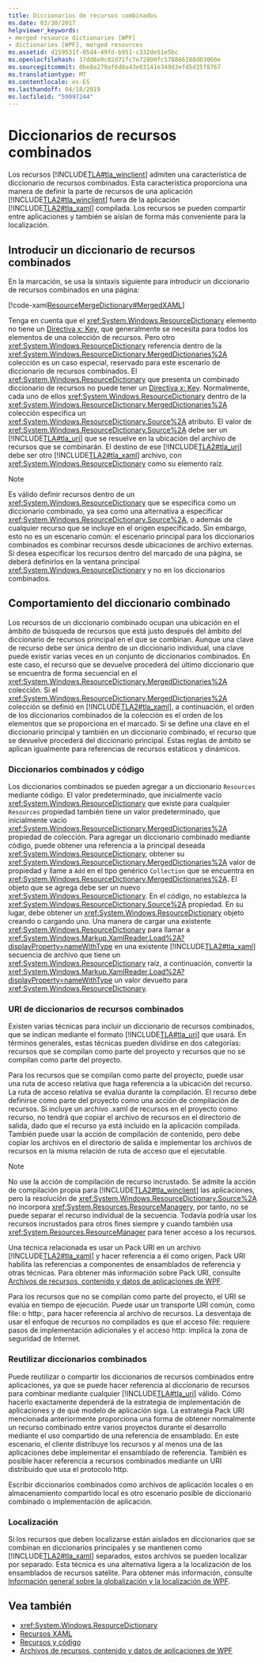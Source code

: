 ```yaml
---
title: Diccionarios de recursos combinados
ms.date: 03/30/2017
helpviewer_keywords:
- merged resource dictionaries [WPF]
- dictionaries [WPF], merged resources
ms.assetid: d159531f-05d4-49fd-b951-c332de51e5bc
ms.openlocfilehash: 17dd8e0c02d71fc7e72800fc578866188d03060e
ms.sourcegitcommit: 0be8a279af6d8a43e03141e349d3efd5d35f8767
ms.translationtype: MT
ms.contentlocale: es-ES
ms.lasthandoff: 04/18/2019
ms.locfileid: "59097244"
---
```

# <a name="merged-resource-dictionaries"></a>Diccionarios de recursos combinados
Los recursos [!INCLUDE[TLA#tla_winclient](../../../../includes/tlasharptla-winclient-md.md)] admiten una característica de diccionario de recursos combinados. Esta característica proporciona una manera de definir la parte de recursos de una aplicación [!INCLUDE[TLA2#tla_winclient](../../../../includes/tla2sharptla-winclient-md.md)] fuera de la aplicación [!INCLUDE[TLA2#tla_xaml](../../../../includes/tla2sharptla-xaml-md.md)] compilada. Los recursos se pueden compartir entre aplicaciones y también se aíslan de forma más conveniente para la localización.  
  
## <a name="introducing-a-merged-resource-dictionary"></a>Introducir un diccionario de recursos combinados  
 En la marcación, se usa la sintaxis siguiente para introducir un diccionario de recursos combinados en una página:  
  
 [!code-xaml[ResourceMergeDictionary#MergedXAML](~/samples/snippets/csharp/VS_Snippets_Wpf/ResourceMergeDictionary/CS/default.xaml#mergedxaml)]  
  
 Tenga en cuenta que el <xref:System.Windows.ResourceDictionary> elemento no tiene un [Directiva x: Key](../../xaml-services/x-key-directive.md), que generalmente se necesita para todos los elementos de una colección de recursos. Pero otro <xref:System.Windows.ResourceDictionary> referencia dentro de la <xref:System.Windows.ResourceDictionary.MergedDictionaries%2A> colección es un caso especial, reservado para este escenario de diccionario de recursos combinados. El <xref:System.Windows.ResourceDictionary> que presenta un combinado diccionario de recursos no puede tener un [Directiva x: Key](../../xaml-services/x-key-directive.md). Normalmente, cada uno de ellos <xref:System.Windows.ResourceDictionary> dentro de la <xref:System.Windows.ResourceDictionary.MergedDictionaries%2A> colección especifica un <xref:System.Windows.ResourceDictionary.Source%2A> atributo. El valor de <xref:System.Windows.ResourceDictionary.Source%2A> debe ser un [!INCLUDE[TLA#tla_uri](../../../../includes/tlasharptla-uri-md.md)] que se resuelve en la ubicación del archivo de recursos que se combinarán. El destino de ese [!INCLUDE[TLA2#tla_uri](../../../../includes/tla2sharptla-uri-md.md)] debe ser otro [!INCLUDE[TLA2#tla_xaml](../../../../includes/tla2sharptla-xaml-md.md)] archivo, con <xref:System.Windows.ResourceDictionary> como su elemento raíz.  
  
> [!NOTE]
>  Es válido definir recursos dentro de un <xref:System.Windows.ResourceDictionary> que se especifica como un diccionario combinado, ya sea como una alternativa a especificar <xref:System.Windows.ResourceDictionary.Source%2A>, o además de cualquier recurso que se incluye en el origen especificado. Sin embargo, esto no es un escenario común: el escenario principal para los diccionarios combinados es combinar recursos desde ubicaciones de archivo externas. Si desea especificar los recursos dentro del marcado de una página, se deberá definirlos en la ventana principal <xref:System.Windows.ResourceDictionary> y no en los diccionarios combinados.  
  
## <a name="merged-dictionary-behavior"></a>Comportamiento del diccionario combinado  
 Los recursos de un diccionario combinado ocupan una ubicación en el ámbito de búsqueda de recursos que está justo después del ámbito del diccionario de recursos principal en el que se combinan. Aunque una clave de recurso debe ser única dentro de un diccionario individual, una clave puede existir varias veces en un conjunto de diccionarios combinados. En este caso, el recurso que se devuelve procederá del último diccionario que se encuentra de forma secuencial en el <xref:System.Windows.ResourceDictionary.MergedDictionaries%2A> colección. Si el <xref:System.Windows.ResourceDictionary.MergedDictionaries%2A> colección se definió en [!INCLUDE[TLA2#tla_xaml](../../../../includes/tla2sharptla-xaml-md.md)], a continuación, el orden de los diccionarios combinados de la colección es el orden de los elementos que se proporciona en el marcado. Si se define una clave en el diccionario principal y también en un diccionario combinado, el recurso que se devuelve procederá del diccionario principal. Estas reglas de ámbito se aplican igualmente para referencias de recursos estáticos y dinámicos.  
  
### <a name="merged-dictionaries-and-code"></a>Diccionarios combinados y código  
 Los diccionarios combinados se pueden agregar a un diccionario `Resources` mediante código. El valor predeterminado, que inicialmente vacío <xref:System.Windows.ResourceDictionary> que existe para cualquier `Resources` propiedad también tiene un valor predeterminado, que inicialmente vacío <xref:System.Windows.ResourceDictionary.MergedDictionaries%2A> propiedad de colección. Para agregar un diccionario combinado mediante código, puede obtener una referencia a la principal deseada <xref:System.Windows.ResourceDictionary>, obtener su <xref:System.Windows.ResourceDictionary.MergedDictionaries%2A> valor de propiedad y llame a `Add` en el tipo genérico `Collection` que se encuentra en <xref:System.Windows.ResourceDictionary.MergedDictionaries%2A>. El objeto que se agrega debe ser un nuevo <xref:System.Windows.ResourceDictionary>. En el código, no establezca la <xref:System.Windows.ResourceDictionary.Source%2A> propiedad. En su lugar, debe obtener un <xref:System.Windows.ResourceDictionary> objeto creando o cargando uno. Una manera de cargar una existente <xref:System.Windows.ResourceDictionary> para llamar a <xref:System.Windows.Markup.XamlReader.Load%2A?displayProperty=nameWithType> en una existente [!INCLUDE[TLA2#tla_xaml](../../../../includes/tla2sharptla-xaml-md.md)] secuencia de archivo que tiene un <xref:System.Windows.ResourceDictionary> raíz, a continuación, convertir la <xref:System.Windows.Markup.XamlReader.Load%2A?displayProperty=nameWithType> un valor devuelto para <xref:System.Windows.ResourceDictionary>.  
  
### <a name="merged-resource-dictionary-uris"></a>URI de diccionarios de recursos combinados  
 Existen varias técnicas para incluir un diccionario de recursos combinados, que se indican mediante el formato [!INCLUDE[TLA#tla_uri](../../../../includes/tlasharptla-uri-md.md)] que usará. En términos generales, estas técnicas pueden dividirse en dos categorías: recursos que se compilan como parte del proyecto y recursos que no se compilan como parte del proyecto.  
  
 Para los recursos que se compilan como parte del proyecto, puede usar una ruta de acceso relativa que haga referencia a la ubicación del recurso. La ruta de acceso relativa se evalúa durante la compilación. El recurso debe definirse como parte del proyecto como una acción de compilación de recursos. Si incluye un archivo .xaml de recursos en el proyecto como recurso, no tendrá que copiar el archivo de recursos en el directorio de salida, dado que el recurso ya está incluido en la aplicación compilada. También puede usar la acción de compilación de contenido, pero debe copiar los archivos en el directorio de salida e implementar los archivos de recursos en la misma relación de ruta de acceso que el ejecutable.  
  
> [!NOTE]
>  No use la acción de compilación de recurso incrustado. Se admite la acción de compilación propia para [!INCLUDE[TLA2#tla_winclient](../../../../includes/tla2sharptla-winclient-md.md)] las aplicaciones, pero la resolución de <xref:System.Windows.ResourceDictionary.Source%2A> no incorpora <xref:System.Resources.ResourceManager>y, por tanto, no se puede separar el recurso individual de la secuencia. Todavía podría usar los recursos incrustados para otros fines siempre y cuando también usa <xref:System.Resources.ResourceManager> para tener acceso a los recursos.  
  
 Una técnica relacionada es usar un Pack URI en un archivo [!INCLUDE[TLA2#tla_xaml](../../../../includes/tla2sharptla-xaml-md.md)] y hacer referencia a él como origen. Pack URI habilita las referencias a componentes de ensamblados de referencia y otras técnicas. Para obtener más información sobre Pack URI, consulte [Archivos de recursos, contenido y datos de aplicaciones de WPF](../app-development/wpf-application-resource-content-and-data-files.md).  
  
 Para los recursos que no se compilan como parte del proyecto, el URI se evalúa en tiempo de ejecución. Puede usar un transporte URI común, como file: o http:, para hacer referencia al archivo de recursos. La desventaja de usar el enfoque de recursos no compilados es que el acceso file: requiere pasos de implementación adicionales y el acceso http: implica la zona de seguridad de Internet.  
  
### <a name="reusing-merged-dictionaries"></a>Reutilizar diccionarios combinados  
 Puede reutilizar o compartir los diccionarios de recursos combinados entre aplicaciones, ya que se puede hacer referencia al diccionario de recursos para combinar mediante cualquier [!INCLUDE[TLA#tla_uri](../../../../includes/tlasharptla-uri-md.md)] válido. Cómo hacerlo exactamente dependerá de la estrategia de implementación de aplicaciones y de qué modelo de aplicación siga. La estrategia Pack URI mencionada anteriormente proporciona una forma de obtener normalmente un recurso combinado entre varios proyectos durante el desarrollo mediante el uso compartido de una referencia de ensamblado. En este escenario, el cliente distribuye los recursos y al menos una de las aplicaciones debe implementar el ensamblado de referencia. También es posible hacer referencia a recursos combinados mediante un URI distribuido que usa el protocolo http.  
  
 Escribir diccionarios combinados como archivos de aplicación locales o en almacenamiento compartido local es otro escenario posible de diccionario combinado o implementación de aplicación.  
  
### <a name="localization"></a>Localización  
 Si los recursos que deben localizarse están aislados en diccionarios que se combinan en diccionarios principales y se mantienen como [!INCLUDE[TLA2#tla_xaml](../../../../includes/tla2sharptla-xaml-md.md)] separados, estos archivos se pueden localizar por separado. Esta técnica es una alternativa ligera a la localización de los ensamblados de recursos satélite. Para obtener más información, consulte [Información general sobre la globalización y la localización de WPF](wpf-globalization-and-localization-overview.md).  
  
## <a name="see-also"></a>Vea también

- <xref:System.Windows.ResourceDictionary>
- [Recursos XAML](xaml-resources.md)
- [Recursos y código](resources-and-code.md)
- [Archivos de recursos, contenido y datos de aplicaciones de WPF](../app-development/wpf-application-resource-content-and-data-files.md)
